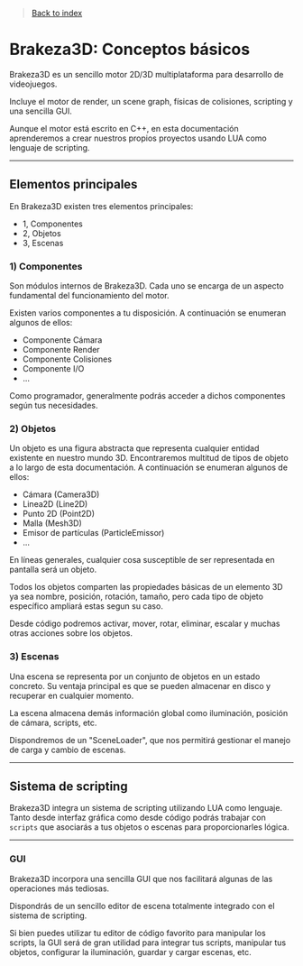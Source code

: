 >[Back to index](https://github.com/rzeronte/brakeza3d/blob/master/doc/00-index.md)

# Brakeza3D: Conceptos básicos

Brakeza3D es un sencillo motor 2D/3D multiplataforma para desarrollo de videojuegos.

Incluye el motor de render, un scene graph, físicas de colisiones, scripting y una sencilla GUI.

Aunque el motor está escrito en C++, en esta documentación aprenderemos a crear nuestros propios
proyectos usando LUA como lenguaje de scripting.

---

## Elementos principales

En Brakeza3D existen tres elementos principales:

- 1, Componentes
- 2, Objetos
- 3, Escenas

### 1) Componentes

Son módulos internos de Brakeza3D. Cada uno se encarga de un aspecto fundamental del funcionamiento del motor.

Existen varios componentes a tu disposición. A continuación se enumeran algunos de ellos:

- Componente Cámara
- Componente Render
- Componente Colisiones
- Componente I/O
- ...

Como programador, generalmente podrás acceder a dichos componentes según tus necesidades. 

### 2) Objetos

Un objeto es una figura abstracta que representa cualquier entidad existente en nuestro mundo 3D. Encontraremos
multitud de tipos de objeto a lo largo de esta documentación. A continuación se enumeran algunos de ellos:

- Cámara (Camera3D)
- Linea2D (Line2D)
- Punto 2D (Point2D)
- Malla (Mesh3D)
- Emisor de partículas (ParticleEmissor)
- ...

En líneas generales, cualquier cosa susceptible de ser representada en pantalla será un objeto.

Todos los objetos comparten las propiedades básicas de un elemento 3D ya sea nombre, posición, rotación, tamaño, pero cada tipo de objeto específico ampliará estas segun su caso.

Desde código podremos activar, mover, rotar, eliminar, escalar y muchas otras acciones sobre los objetos.

### 3) Escenas

Una escena se representa por un conjunto de objetos en un estado concreto. Su ventaja principal es que se pueden almacenar en disco y recuperar en cualquier momento.

La escena almacena demás información global como iluminación, posición de cámara, scripts, etc.

Dispondremos de un "SceneLoader", que nos permitirá gestionar el manejo de carga y cambio de escenas.

---

## Sistema de scripting

Brakeza3D integra un sistema de scripting utilizando LUA como lenguaje. Tanto desde interfaz gráfica como
desde código podrás trabajar con ``scripts`` que asociarás a tus objetos o escenas para proporcionarles lógica.

---

### GUI

Brakeza3D incorpora una sencilla GUI que nos facilitará algunas de las operaciones más tediosas.

Dispondrás de un sencillo editor de escena totalmente integrado con el sistema de scripting.

Si bien puedes utilizar tu editor de código favorito para manipular los scripts, la GUI será de gran utilidad
para integrar tus scripts, manipular tus objetos, configurar la iluminación, guardar y cargar escenas, etc.


